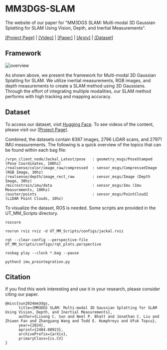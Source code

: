 # MM3DGS-SLAM

The website of our paper for "MM3DGS SLAM: Multi-modal 3D Gaussian Splatting for SLAM Using
Vision, Depth, and Inertial Measurements".

[[Project Page]](https://vita-group.github.io/MM3DGS-SLAM/) | [[Video]](https://www.youtube.com/watch?v=drf6UxehChE) | [[Paper]](https://arxiv.org/pdf/2404.00923.pdf) | [[Arxiv]](https://arxiv.org/abs/2404.00923) | [[Dataset]](https://huggingface.co/datasets/neel1302/UT-MM/tree/main)

## Framework

![overview](./docs/static/images/framework.jpg)

As shown above, we present the framework for Multi-modal 3D Gaussian Splatting for SLAM. We utilize inertial measurements, RGB images, and depth measurements to create a SLAM method using 3D Gaussians. Through the effort of integrating multiple modalities, our SLAM method performs with high tracking and mapping accuracy.

## Dataset

To access our dataset, visit [Hugging Face](https://huggingface.co/datasets/neel1302/UT-MM/tree/main). To see videos of the content, please visit our [[Project Page]](https://vita-group.github.io/MM3DGS-SLAM/).

Combined, the datasets contain 8387 images, 2796 LiDAR scans, and 27971 IMU measurements. The following is a quick overview of the topics that can be found within each bag file:

```
/vrpn_client_node/Jackal_Latest/pose   : geometry_msgs/PoseStamped (Pose Coordinates, 100hz)
/realsense/color/image_raw/compressed  : sensor_msgs/CompressedImage (RGB Image, 30hz)
/realsense/depth/image_rect_raw        : sensor_msgs/Image (Depth Image, 30hz)
/microstrain/imu/data                  : sensor_msgs/Imu (Imu Measurements, 100hz)
/ouster/points                         : sensor_msgs/PointCloud2 (LiDAR Point Clouds, 10hz)
```

To visualize the dataset, ROS is needed. Some scripts are provided in the UT_MM_Scripts directory.

```
roscore

rosrun rviz rviz -d UT_MM_Scripts/configs/jackal.rviz

rqt --clear-config --perspective-file UT_MM_Scripts/configs/rqt_plots.perspective

rosbag play --clock *.bag --pause

python3 imu_preintegration.py
```


## Citation

If you find this work interesting and use it in your research, please consider citing our paper.
```
@misc{sun2024mm3dgs,
      title={MM3DGS SLAM: Multi-modal 3D Gaussian Splatting for SLAM Using Vision, Depth, and Inertial Measurements},
      author={Lisong C. Sun and Neel P. Bhatt and Jonathan C. Liu and Zhiwen Fan and Zhangyang Wang and Todd E. Humphreys and Ufuk Topcu},
      year={2024},
      eprint={2404.00923},
      archivePrefix={arXiv},
      primaryClass={cs.CV}
}
```
